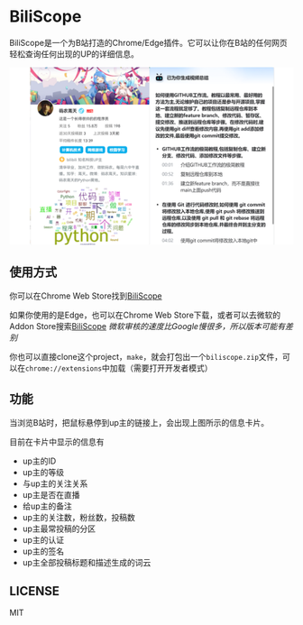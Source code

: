# BiliScope

BiliScope是一个为B站打造的Chrome/Edge插件。它可以让你在B站的任何网页轻松查询任何出现的UP的详细信息。

[![example_img](https://github.com/gaogaotiantian/biliscope/blob/master/img/screenshot.png)](https://github.com/gaogaotiantian/biliscope/blob/master/img/screenshot.png)

## 使用方式

你可以在Chrome Web Store找到[BiliScope](https://chrome.google.com/webstore/detail/biliscope/ekmbchepcdggpcbdpjpijphjiiiimfga)

如果你使用的是Edge，也可以在Chrome Web Store下载，或者可以去微软的Addon Store搜索[BiliScope](https://microsoftedge.microsoft.com/addons/detail/biliscope/ppfempmgnmhbeoanbndlackmlolejegm)
*微软审核的速度比Google慢很多，所以版本可能有差别*

你也可以直接clone这个project，`make`，就会打包出一个`biliscope.zip`文件，可以在`chrome://extensions`中加载（需要打开开发者模式） 


## 功能

当浏览B站时，把鼠标悬停到up主的链接上，会出现上图所示的信息卡片。

目前在卡片中显示的信息有

* up主的ID
* up主的等级
* 与up主的关注关系
* up主是否在直播
* 给up主的备注
* up主的关注数，粉丝数，投稿数
* up主最常投稿的分区
* up主的认证
* up主的签名
* up主全部投稿标题和描述生成的词云

## LICENSE

MIT